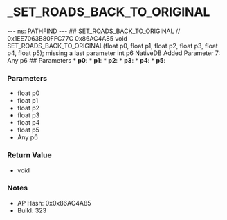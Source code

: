 # _SET_ROADS_BACK_TO_ORIGINAL

--- ns: PATHFIND --- ## SET_ROADS_BACK_TO_ORIGINAL  // 0x1EE7063B80FFC77C 0x86AC4A85 void SET_ROADS_BACK_TO_ORIGINAL(float p0, float p1, float p2, float p3, float p4, float p5);  missing a last parameter int p6  NativeDB Added Parameter 7: Any p6  ## Parameters * **p0**: * **p1**: * **p2**: * **p3**: * **p4**: * **p5**:

### Parameters
* float p0
* float p1
* float p2
* float p3
* float p4
* float p5
* Any p6

### Return Value
* void

### Notes
* AP Hash: 0x0x86AC4A85
* Build: 323

